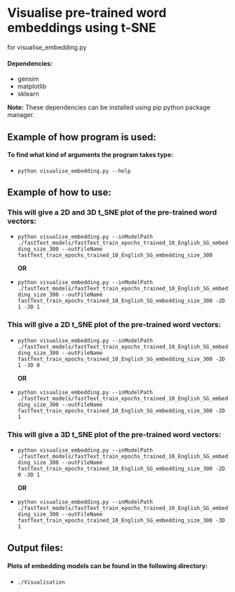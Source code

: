 # **Visualise pre-trained word embeddings using t-SNE**

for visualise_embedding.py

#### **Dependencies:**
* gensim
* matplotlib
* sklearn

**Note:** These dependencies can be installed using pip python package manager.

## Example of how program is used:

#### To find what kind of arguments the program takes type:
* `python visualise_embedding.py --help`

## Example of how to use:

### This will give a 2D and 3D t_SNE plot of the pre-trained word vectors:

* `python visualise_embedding.py --inModelPath ./fastText_models/fastText_train_epochs_trained_10_English_SG_embedding_size_300 --outFileName fastText_train_epochs_trained_10_English_SG_embedding_size_300
`

    **OR**

* `python visualise_embedding.py --inModelPath ./fastText_models/fastText_train_epochs_trained_10_English_SG_embedding_size_300 --outFileName fastText_train_epochs_trained_10_English_SG_embedding_size_300 -2D 1 -3D 1
`

### This will give a 2D t_SNE plot of the pre-trained word vectors:

* `python visualise_embedding.py --inModelPath ./fastText_models/fastText_train_epochs_trained_10_English_SG_embedding_size_300 --outFileName fastText_train_epochs_trained_10_English_SG_embedding_size_300 -2D 1 -3D 0
`

    **OR**

* `python visualise_embedding.py --inModelPath ./fastText_models/fastText_train_epochs_trained_10_English_SG_embedding_size_300 --outFileName fastText_train_epochs_trained_10_English_SG_embedding_size_300 -2D 1
`

### This will give a 3D t_SNE plot of the pre-trained word vectors: 

* `python visualise_embedding.py --inModelPath ./fastText_models/fastText_train_epochs_trained_10_English_SG_embedding_size_300 --outFileName fastText_train_epochs_trained_10_English_SG_embedding_size_300 -2D 0 -3D 1
`

    **OR**

* `python visualise_embedding.py --inModelPath ./fastText_models/fastText_train_epochs_trained_10_English_SG_embedding_size_300 --outFileName fastText_train_epochs_trained_10_English_SG_embedding_size_300 -3D 1
`

## Output files:

#### Plots of embedding models can be found in the following directory:
* `./Visualisation`
